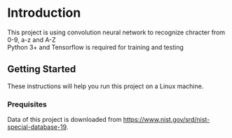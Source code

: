 # Introduction

This project is using convolution neural network to recognize chracter from 0-9, a-z and A-Z  
Python 3+ and Tensorflow is required for training and testing

## Getting Started

These instructions will help you run this project on a Linux machine.  

### Prequisites

Data of this project is downloaded from https://www.nist.gov/srd/nist-special-database-19.  


